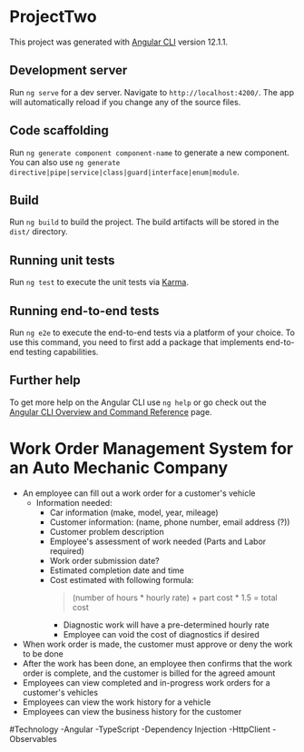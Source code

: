 # ProjectTwo

This project was generated with [Angular CLI](https://github.com/angular/angular-cli) version 12.1.1.

## Development server

Run `ng serve` for a dev server. Navigate to `http://localhost:4200/`. The app will automatically reload if you change any of the source files.

## Code scaffolding

Run `ng generate component component-name` to generate a new component. You can also use `ng generate directive|pipe|service|class|guard|interface|enum|module`.

## Build

Run `ng build` to build the project. The build artifacts will be stored in the `dist/` directory.

## Running unit tests

Run `ng test` to execute the unit tests via [Karma](https://karma-runner.github.io).

## Running end-to-end tests

Run `ng e2e` to execute the end-to-end tests via a platform of your choice. To use this command, you need to first add a package that implements end-to-end testing capabilities.

## Further help

To get more help on the Angular CLI use `ng help` or go check out the [Angular CLI Overview and Command Reference](https://angular.io/cli) page.

# Work Order Management System for an Auto Mechanic Company
- An employee can fill out a work order for a customer's vehicle
    - Information needed: 
        - Car information (make, model, year, mileage)
        - Customer information: (name, phone number, email address (?))
        - Customer problem description
        - Employee's assessment of work needed (Parts and Labor required)
        - Work order submission date?
        - Estimated completion date and time
        - Cost estimated with following formula:
            > (number of hours * hourly rate) + part cost * 1.5 = total cost
            - Diagnostic work will have a pre-determined hourly rate
            - Employee can void the cost of diagnostics if desired
- When work order is made, the customer must approve or deny the work to be done
- After the work has been done, an employee then confirms that the work order is complete, and the customer is billed for the agreed amount
- Employees can view completed and in-progress work orders for a customer's vehicles
- Employees can view the work history for a vehicle
- Employees can view the business history for the customer

#Technology
-Angular
-TypeScript
-Dependency Injection
-HttpClient
-Observables
